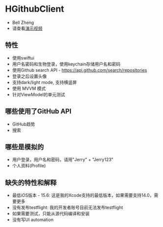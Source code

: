 # HGithubClient
- Bell Zheng
- 请查看[演示视频](./HGithubClient-demo.mp4)

## 特性
- 使用swiftui
- 用户名密码和生物登录，使用keychain存储用户名和密码
- 使用Github search API - https://api.github.com/search/repositories
- 登录之后设置头像
- 支持dark/light mode, 支持横竖屏
- 使用 MVVM 模式
- 针对ViewModel的单元测试

## 哪些使用了GitHub API
- GitHub趋势
- 搜索

## 哪些是模拟的
- 用户登录，用户名和密码，请用"Jerry" + "Jerry123"
- 个人资料(Profile)

## 缺失的特性和解释
- 最低iOS版本 - 15.6: 这是我的Xcode支持的最低版本，如果需要支持14.0，需要更多
- 没有发布testflight: 我的开发者账号目前无法发布testflight
- 如果需要测试，只能从源代码编译和安装
- 没有写UI automation
